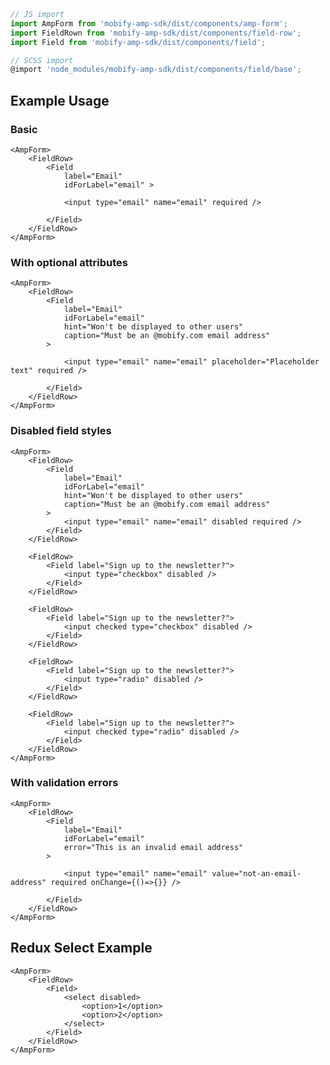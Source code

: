 ```js
// JS import
import AmpForm from 'mobify-amp-sdk/dist/components/amp-form';
import FieldRown from 'mobify-amp-sdk/dist/components/field-row';
import Field from 'mobify-amp-sdk/dist/components/field';

// SCSS import
@import 'node_modules/mobify-amp-sdk/dist/components/field/base';
```


## Example Usage

### Basic

    <AmpForm>
        <FieldRow>
            <Field
                label="Email"
                idForLabel="email" >

                <input type="email" name="email" required />

            </Field>
        </FieldRow>
    </AmpForm>


### With optional attributes

    <AmpForm>
        <FieldRow>
            <Field
                label="Email"
                idForLabel="email"
                hint="Won't be displayed to other users"
                caption="Must be an @mobify.com email address"
            >

                <input type="email" name="email" placeholder="Placeholder text" required />

            </Field>
        </FieldRow>
    </AmpForm>


### Disabled field styles

    <AmpForm>
        <FieldRow>
            <Field
                label="Email"
                idForLabel="email"
                hint="Won't be displayed to other users"
                caption="Must be an @mobify.com email address"
            >
                <input type="email" name="email" disabled required />
            </Field>
        </FieldRow>

        <FieldRow>
            <Field label="Sign up to the newsletter?">
                <input type="checkbox" disabled />
            </Field>
        </FieldRow>

        <FieldRow>
            <Field label="Sign up to the newsletter?">
                <input checked type="checkbox" disabled />
            </Field>
        </FieldRow>

        <FieldRow>
            <Field label="Sign up to the newsletter?">
                <input type="radio" disabled />
            </Field>
        </FieldRow>

        <FieldRow>
            <Field label="Sign up to the newsletter?">
                <input checked type="radio" disabled />
            </Field>
        </FieldRow>
    </AmpForm>


### With validation errors

    <AmpForm>
        <FieldRow>
            <Field
                label="Email"
                idForLabel="email"
                error="This is an invalid email address"
            >

                <input type="email" name="email" value="not-an-email-address" required onChange={()=>{}} />

            </Field>
        </FieldRow>
    </AmpForm>

## Redux Select Example
    <AmpForm>
        <FieldRow>
            <Field>
                <select disabled>
                    <option>1</option>
                    <option>2</option>
                </select>
            </Field>
        </FieldRow>
    </AmpForm>
